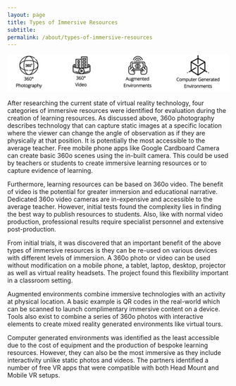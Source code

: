 ```yaml
---
layout: page
title: Types of Immersive Resources
subtitle: 
permalink: /about/types-of-immersive-resources
---
```


![Types of Immersive Resources](/images/about/types-of-immersive-resources.png "Types of Immersive Resources")

After researching the current state of virtual reality technology, four categories of immersive resources were identified for evaluation during the creation of learning resources. 
As discussed above, 360o photography describes technology that can capture static images at a specific location where the viewer can change the angle of observation as if they are physically at that position. It is potentially the most accessible to the average teacher. Free mobile phone apps like Google Cardboard Camera can create basic 360o scenes using the in-built camera. This could be used by teachers or students to create immersive learning resources or to capture evidence of learning. 

Furthermore, learning resources can be based on 360o video. The benefit of video is the potential for greater immersion and educational narrative. Dedicated 360o video cameras are in-expensive and accessible to the average teacher. However, initial tests found the complexity lies in finding the best way to publish resources to students. Also, like with normal video production, professional results require specialist personnel and extensive post-production.

From initial trials, it was discovered that an important benefit of the above types of immersive resources is they can be re-used on various devices with different levels of immersion. A 360o photo or video can be used without modification on a mobile phone, a tablet, laptop, desktop, projector as well as virtual reality headsets. The project found this flexibility important in a classroom setting.

Augmented environments combine immersive technologies with an activity at physical location. A basic example is QR codes in the real-world which can be scanned to launch complimentary immersive content on a device. Tools also exist to combine a series of 360o photos with interactive elements to create mixed reality generated environments like virtual tours.

Computer generated environments was identified as the least accessible due to the cost of equipment and the production of bespoke learning resources. However, they can also be the most immersive as they include interactivity unlike static photos and videos. The partners identified a number of free VR apps that were compatible with both Head Mount and Mobile VR setups. 
